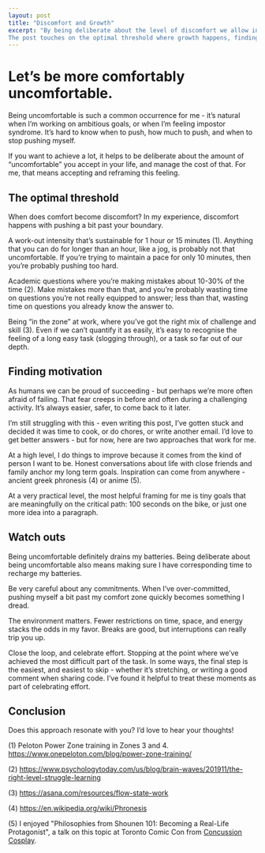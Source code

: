 ```yaml
---
layout: post
title: "Discomfort and Growth"
excerpt: "By being deliberate about the level of discomfort we allow in our lives, we manage the costs and benefits. 
The post touches on the optimal threshold where growth happens, finding motivation for staying uncomfortable, and managing some of the risks of over doing it."
---
```

# Let’s be more comfortably uncomfortable. 

Being uncomfortable is such a common occurrence for me - it’s natural when I’m working on ambitious goals, or when I’m feeling impostor syndrome. It’s hard to know when to push, how much to push, and when to stop pushing myself. 

If you want to achieve a lot, it helps to be deliberate about the amount of “uncomfortable” you accept in your life, and manage the cost of that. For me, that means accepting and reframing this feeling. 

## The optimal threshold

When does comfort become discomfort? 
In my experience, discomfort happens with pushing a bit past your boundary. 

A work-out intensity that’s sustainable for 1 hour or 15 minutes (1). Anything that you can do for longer than an hour, like a jog, is probably not that uncomfortable. If you’re trying to maintain a pace for only 10 minutes, then you’re probably pushing too hard.

Academic questions where you’re making mistakes about 10-30% of the time (2). Make mistakes more than that, and you’re probably wasting time on questions you’re not really equipped to answer; less than that, wasting time on questions you already know the answer to.

Being “in the zone” at work, where you’ve got the right mix of challenge and skill (3). Even if we can’t quantify it as easily, it’s easy to recognise the feeling of a long easy task (slogging through), or a task so far out of our depth.

## Finding motivation
As humans we can be proud of succeeding - but perhaps we’re more often afraid of failing. That fear creeps in before and often during a challenging activity. It’s always easier, safer, to come back to it later. 

I’m still struggling with this - even writing this post, I’ve gotten stuck and decided it was time to cook, or do chores, or write another email. I’d love to get better answers - but for now, here are two approaches that work for me.

At a high level, I do things to improve because it comes from the kind of person I want to be. Honest conversations about life with close friends and family anchor my long term goals. Inspiration can come from anywhere - ancient greek phronesis (4) or anime (5).

At a very practical level, the most helpful framing for me is tiny goals that are meaningfully on the critical path: 100 seconds on the bike, or just one more idea into a paragraph. 

## Watch outs
Being uncomfortable definitely drains my batteries. Being deliberate about being uncomfortable also means making sure I have corresponding time to recharge my batteries.

Be very careful about any commitments. When I’ve over-committed, pushing myself a bit past my comfort zone quickly becomes something I dread. 

The environment matters. Fewer restrictions on time, space, and energy stacks the odds in my favor. Breaks are good, but interruptions can really trip you up. 

Close the loop, and celebrate effort. Stopping at the point where we’ve achieved the most difficult part of the task. In some ways, the final step is the easiest, and easiest to skip - whether it’s stretching, or writing a good comment when sharing code. I’ve found it helpful to treat these moments as part of celebrating effort. 

## Conclusion
Does this approach resonate with you? I’d love to hear your thoughts!

(1) Peloton Power Zone training in Zones 3 and 4. 
https://www.onepeloton.com/blog/power-zone-training/

(2) https://www.psychologytoday.com/us/blog/brain-waves/201911/the-right-level-struggle-learning

(3) https://asana.com/resources/flow-state-work

(4) https://en.wikipedia.org/wiki/Phronesis

(5) I enjoyed "Philosophies from Shounen 101: Becoming a Real-Life Protagonist", a talk on this topic at Toronto Comic Con from [Concussion Cosplay](https://fanexpohq.com/comicontoronto/guests/concussioncosplay/).